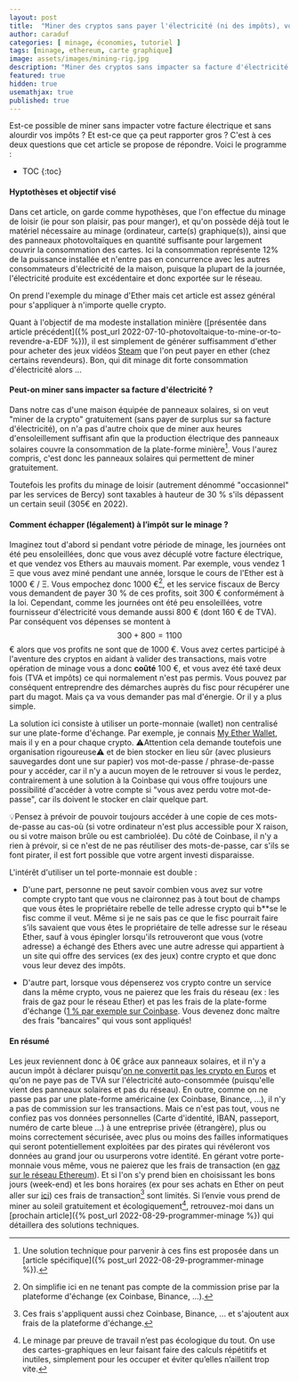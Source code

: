 ```yaml
---
layout: post
title:  "Miner des cryptos sans payer l'électricité (ni des impôts), vous en rêviez ?"
author: caraduf
categories: [ minage, économies, tutoriel ]
tags: [minage, ethereum, carte graphique]
image: assets/images/mining-rig.jpg
description: "Miner des cryptos sans impacter sa facture d'électricité ni ses impôts, ça vous tente ? "
featured: true
hidden: true
usemathjax: true
published: true
---
```


Est-ce possible de miner sans impacter votre facture électrique et sans alourdir vos impôts ? Et est-ce que ça peut rapporter gros ? C'est à ces deux questions que cet article se propose de répondre. Voici le programme :

* TOC
{:toc}


#### Hyptothèses et objectif visé

Dans cet article, on garde comme hypothèses, que l'on effectue du minage de loisir (ie pour son plaisir, pas pour manger), et qu'on possède déjà tout le matériel nécessaire au minage (ordinateur, carte(s) graphique(s)), ainsi que des panneaux photovoltaïques en quantité suffisante pour largement couvrir la consommation des cartes. Ici la consommation représente 12% de la puissance installée et n'entre pas en concurrence avec les autres consommateurs d'électricité de la maison, puisque la plupart de la journée, l'électricité produite est excédentaire et donc exportée sur le réseau. 

On prend l'exemple du minage d'Ether mais cet article est assez général pour s'appliquer à n'importe quelle crypto.

Quant à l'objectif de ma modeste installation minière ([présentée dans article précédent]({% post_url 2022-07-10-photovoltaique-to-mine-or-to-revendre-a-EDF %})), il est simplement de générer suffisamment d'ether pour acheter des jeux vidéos [Steam](https://fr.wikipedia.org/wiki/Steam) que l'on peut payer en ether (chez certains revendeurs). Bon, qui dit minage dit forte consommation d'électricité alors ...

<!-- Pub -->

#### Peut-on miner sans impacter sa facture d'électricité ?
 
Dans notre cas d'une maison équipée de panneaux solaires, si on veut "miner de la crypto" gratuitement (sans payer de surplus sur sa facture d'électricité), on n'a pas d'autre choix que de miner aux heures d'ensoleillement suffisant afin que la production électrique des panneaux solaires couvre la consommation de la plate-forme minière[^1]. Vous l'aurez compris, c'est donc les panneaux solaires qui permettent de miner gratuitement. 

Toutefois les profits du minage de loisir (autrement dénommé "occasionnel" par les services de Bercy) sont taxables à hauteur de 30 % s'ils dépassent un certain seuil (305€ en 2022). 

#### Comment échapper (légalement) à l’impôt sur le minage ?

Imaginez tout d'abord si pendant votre période de minage, les journées ont été peu ensoleillées, donc que vous avez décuplé votre facture électrique, et que vendez vos Ethers au mauvais moment. Par exemple, vous vendez 1 Ξ que vous avez miné  pendant une année, lorsque le cours de l'Ether est à 1000 € / Ξ. Vous empochez donc 1000 €[^2], et les service fiscaux de Bercy vous demandent de payer 30 % de ces profits, soit 300 € conformément à la loi. Cependant, comme les journées ont été peu ensoleillées, votre fournisseur d'électricité vous demande aussi 800 € (dont 160 € de TVA). Par conséquent vos dépenses se montent à $$300 + 800 = 1100$$ € alors que vos profits ne sont que de 1000 €. Vous avez certes participé à l'aventure des cryptos en aidant à valider des transactions, mais votre opération de minage vous a donc **coûté** 100 €, et vous avez été taxé deux fois (TVA et impôts) ce qui normalement n'est pas permis. Vous pouvez par conséquent entreprendre des démarches auprès du fisc pour récupérer une part du magot. Mais ça va vous demander pas mal d'énergie. Or il y a plus simple.

La solution ici consiste à utiliser un porte-monnaie (wallet) non centralisé sur une plate-forme d'échange. Par exemple, je connais [My Ether Wallet](https://www.clubic.com/antivirus-securite-informatique/cryptage-cryptographie/crypto-monnaie/avis-400839-avis-myetherwallet-2022-la-blockchain-ethereum-accessible-a-tous.html), mais il y en a pour chaque crypto. ⚠️Attention cela demande toutefois une organisation rigoureuse⚠️ et de bien stocker en lieu sûr (avec plusieurs sauvegardes dont une sur papier) vos mot-de-passe / phrase-de-passe pour y accéder, car il n'y a aucun moyen de le retrouver si vous le perdez, contrairement à une solution à la Coinbase qui vous offre toujours une possibilité d'accéder à votre compte si "vous avez perdu votre mot-de-passe", car ils doivent le stocker en clair quelque part. 

💡Pensez à prévoir de pouvoir toujours accéder à une copie de ces mots-de-passe au cas-où (si votre ordinateur n'est plus accessible pour X raison, ou si votre maison brûle ou est cambriolée). Du côté de Coinbase, il n'y a rien à prévoir, si ce n'est de ne pas réutiliser des mots-de-passe, car s'ils se font pirater, il est fort possible que votre argent investi disparaisse.

L'intérêt d'utiliser un tel porte-monnaie est double :

- D'une part, personne ne peut savoir combien vous avez sur votre compte crypto tant que vous ne claironnez pas à tout bout de champs que vous êtes le propriétaire rebelle de telle adresse crypto qui b**se le fisc comme il veut. Même si je ne sais pas ce que le fisc pourrait faire s’ils savaient que vous êtes le propriétaire de telle adresse sur le réseau Ether, sauf à vous épingler lorsqu'ils retrouveront que vous (votre adresse) a échangé des Ethers avec une autre adresse qui appartient à un site qui offre des services (ex des jeux) contre crypto et que donc vous leur devez des impôts.

- D'autre part, lorsque vous dépenserez vos crypto contre un service dans la même crypto, vous ne paierez que les frais du réseau (ex : les frais de gaz pour le réseau Ether) et pas les frais de la plate-forme d'échange ([1 % par exemple sur Coinbase](https://help.coinbase.com/en/commerce/getting-started/fees). Vous devenez donc maître des frais "bancaires" qui vous sont appliqués!

#### En résumé

Les jeux reviennent donc à 0€ grâce aux panneaux solaires, et il n'y a aucun impôt à déclarer puisqu'[on ne convertit pas les crypto en Euros](https://www.economie.gouv.fr/cedef/regime-fiscal-cryptomonnaies) et qu'on ne paye pas de TVA sur l'électricité auto-consommée (puisqu'elle vient des panneaux solaires et pas du réseau). En outre, comme on ne passe pas par une plate-forme américaine (ex Coinbase, Binance, ...), il n'y a pas de commission sur les transactions. Mais ce n'est pas tout, vous ne confiez pas vos données personnelles (Carte d'identité, IBAN, passeport, numéro de carte bleue ...) à une entreprise privée (étrangère), plus ou moins correctement sécurisée, avec plus ou moins des failles informatiques qui seront potentiellement exploitées par des pirates qui révéleront vos données au grand jour ou usurperons votre identité. 
En gérant votre porte-monnaie vous même, vous ne paierez que les frais de transaction (en [gaz sur le réseau Ethereum](https://cryptoast.fr/gas/)). Et si l'on s'y prend bien en choisissant les bons jours (week-end) et les bons horaires (ex pour ses achats en Ether on peut aller sur [ici](https://ethereumprice.org/gas/)) ces frais de transaction[^3] sont limités. 
Si l’envie vous prend de miner au soleil gratuitement et écologiquement[^4], retrouvez-moi dans un [prochain article]({% post_url 2022-08-29-programmer-minage %}) qui détaillera des solutions techniques.



[^1]: Une solution technique pour parvenir à ces fins est proposée dans un [article spécifique]({% post_url 2022-08-29-programmer-minage %}).
[^2]: On simplifie ici en ne tenant pas compte de la commission prise par la plateforme d'échange (ex Coinbase, Binance, ...).
[^3]: Ces frais s'appliquent aussi chez Coinbase, Binance, ... et s'ajoutent aux frais de la plateforme d'échange.
[^4]: Le minage par preuve de travail n’est pas écologique du tout. On use des cartes-graphiques en leur faisant faire des calculs répétitifs et inutiles, simplement pour les occuper et éviter qu’elles n’aillent trop vite. 
